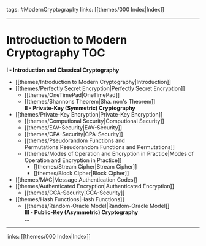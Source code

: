 tags: #ModernCryptography
links:  [[themes/000 Index|Index]]

---
# Introduction to Modern Cryptography TOC

**I - Introduction and Classical Cryptography**  
- [[themes/Introduction to Modern Cryptography|Introduction]]  
- [[themes/Perfectly Secret Encryption|Perfectly Secret Encryption]]  
	- [[themes/OneTimePad|OneTimePad]]  
	- [[themes/Shannons Theorem|Sha. non's Theorem]]  
**II - Private-Key (Symmetric) Cryptography**  
- [[themes/Private-Key Encryption|Private-Key Encryption]]  
	- [[themes/Computional Security|Computional Security]]  
	- [[themes/EAV-Security|EAV-Security]]  
	- [[themes/CPA-Security|CPA-Security]]  
	- [[themes/Pseudorandom Functions and Permutations|Pseudorandom Functions and Permutations]]  
	- [[themes/Modes of Operation and Encryption in Practice|Modes of Operation and Encryption in Practice]]  
		- [[themes/Stream Cipher|Stream Cipher]]  
		- [[themes/Block Cipher|Block Cipher]]  
- [[themes/MAC|Message Authentication Codes]]  
- [[themes/Authenticated Encryption|Authenticated Encryption]]  
	- [[themes/CCA-Security|CCA-Security]]  
- [[themes/Hash Functions|Hash Functions]]  
	- [[themes/Random-Oracle Model|Random-Oracle Model]]  
**III - Public-Key (Asymmetric) Cryptography**  
...

---
links:  [[themes/000 Index|Index]]